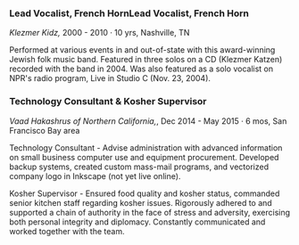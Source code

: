 ### Lead Vocalist, French HornLead Vocalist, French Horn

*Klezmer Kidz,* 2000 - 2010 · 10 yrs, Nashville, TN

Performed at various events in and out-of-state with this award-winning Jewish folk music band. Featured in three solos on a CD (Klezmer Katzen) recorded with the band in 2004. Was also featured as a solo vocalist on NPR's radio program, Live in Studio C (Nov. 23, 2004).

### Technology Consultant & Kosher Supervisor

*Vaad Hakashrus of Northern California,*, Dec 2014 - May 2015 · 6 mos, San Francisco Bay area

Technology Consultant - Advise administration with advanced information on small business computer use and equipment procurement. Developed backup systems, created custom mass-mail programs, and vectorized company logo in Inkscape (not yet live online).

Kosher Supervisor - Ensured food quality and kosher status, commanded senior kitchen staff regarding kosher issues. Rigorously adhered to and supported a chain of authority in the face of stress and adversity, exercising both personal integrity and diplomacy. Constantly communicated and worked together with the team.
